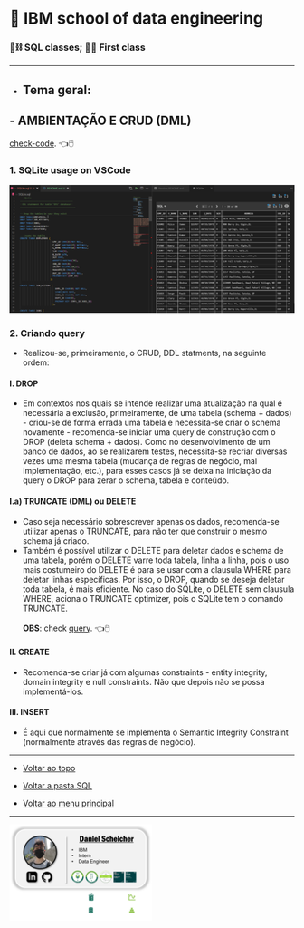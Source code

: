 # :robot: IBM school of data engineering 
### :game_die::chains: SQL classes; :man_technologist: First class

***
* ## Tema geral: 
## - AMBIENTAÇÃO E CRUD (DML)
[check-code](CRUD-inicial.sql). :point_left::computer_mouse:

### 1. SQLite usage on VSCode
![imagem-1](./images/1.png)

### 2. Criando query
- Realizou-se, primeiramente, o CRUD, DDL statments, na seguinte ordem:
#### I. DROP 
- Em contextos nos quais se intende realizar uma atualização na qual é necessária a exclusão, primeiramente, de uma tabela (schema + dados) - criou-se de forma errada uma tabela e necessita-se criar o schema novamente - recomenda-se iniciar uma query de construção com o DROP (deleta schema + dados). 
Como no desenvolvimento de um banco de dados, ao se realizarem testes, necessita-se recriar diversas vezes uma mesma tabela (mudança de regras de negócio, mal implementação, etc.), para esses casos já se deixa na iniciação da query o DROP para zerar o schema, tabela e conteúdo.

#### I.a) TRUNCATE (DML) ou DELETE
- Caso seja necessário sobrescrever apenas os dados, recomenda-se utilizar apenas o TRUNCATE, para não ter que construir o mesmo schema já criado.
- Também é possível utilizar o DELETE para deletar dados e schema de uma tabela, porém o DELETE varre toda tabela, linha a linha, pois o uso mais costumeiro do DELETE é para se usar com a clausula WHERE para deletar linhas específicas. Por isso, o DROP, quando se deseja deletar toda tabela, é mais eficiente.
No caso do SQLite, o DELETE sem clausula WHERE, aciona o TRUNCATE optimizer, pois o SQLite tem o comando TRUNCATE.
<br><br>
**OBS**: check [query](CRUD-sobrescreve-schema.sql). :point_left::computer_mouse:

#### II. CREATE
- Recomenda-se criar já com algumas constraints - entity integrity, domain integrity e null constraints.
Não que depois não se possa implementá-los.
#### III. INSERT
- É aqui que normalmente se implementa o Semantic Integrity Constraint (normalmente através das regras de negócio).


***

* [Voltar ao topo](#robot-ibm-school-of-data-engineering)

* [Voltar a pasta SQL](../../5-SQL/)

* [Voltar ao menu principal](https://github.com/DanScherr/ibm-school-of-data_engineering)

***

<a href="https://github.com/DanScherr">
    <img src='../../images/the-end-img.png' width=50%>
</a>
